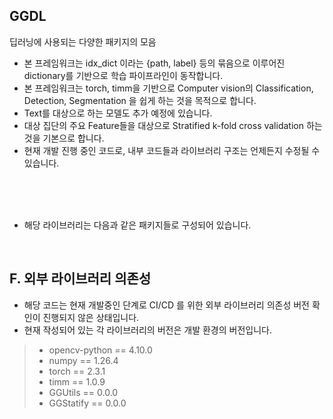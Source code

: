 ## GGDL
딥러닝에 사용되는 다양한 패키지의 모음
* 본 프레임워크는 idx_dict 이라는 {path, label} 등의 묶음으로 이루어진 dictionary를 기반으로 학습 파이프라인이 동작합니다.
* 본 프레임워크는 torch, timm을 기반으로 Computer vision의 Classification, Detection, Segmentation 을 쉽게 하는 것을 목적으로 합니다.
* Text를 대상으로 하는 모델도 추가 예정에 있습니다.
* 대상 집단의 주요 Feature들을 대상으로 Stratified k-fold cross validation 하는 것을 기본으로 합니다.
* 현재 개발 진행 중인 코드로, 내부 코드들과 라이브러리 구조는 언제든지 수정될 수 있습니다.


</br>
</br>
</br>

* 해당 라이브러리는 다음과 같은 패키지들로 구성되어 있습니다.

</br>

## F. 외부 라이브러리 의존성
* 해당 코드는 현재 개발중인 단계로 CI/CD 를 위한 외부 라이브러리 의존성 버전 확인이 진행되지 않은 상태입니다.
* 현재 작성되어 있는 각 라이브러리의 버전은 개발 환경의 버전입니다.
> * opencv-python == 4.10.0
> * numpy == 1.26.4
> * torch == 2.3.1
> * timm == 1.0.9
> * GGUtils == 0.0.0
> * GGStatify == 0.0.0